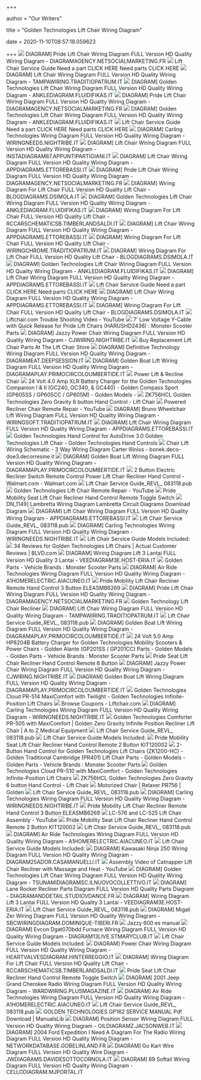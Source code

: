 +++
        
author = "Our Writers"
        
title = "Golden Technologies Lift Chair Wiring Diagram"
        
date = 2020-11-10T08:57:18.059623
        
+++
[ ![](https://wholefoodsonabudget.com/wp-content/uploads/2018/08/okin-lift-chair-wiring-diagram-golden-technologies-lift-chair-wiring-diagram-beautiful-funky-rh-bjzhjy-net-golden-power-lift-recliner-chair-golden-power-lift-recliner-chair-20i.jpg)](https://wholefoodsonabudget.com/wp-content/uploads/2018/08/okin-lift-chair-wiring-diagram-golden-technologies-lift-chair-wiring-diagram-beautiful-funky-rh-bjzhjy-net-golden-power-lift-recliner-chair-golden-power-lift-recliner-chair-20i.jpg) DIAGRAM] Pride Lift Chair Wiring Diagram FULL Version HD Quality Wiring  Diagram - DIAGRAMAGENCY.NETSOCIALMARKETING.FR
[ ![](x-raw-image:///63d55e3f2209d39410c19568feca0c2186ab72fe3101d806a51e8ebdfc28e8ec)](x-raw-image:///63d55e3f2209d39410c19568feca0c2186ab72fe3101d806a51e8ebdfc28e8ec) Lift Chair Service Guide Need a part CLICK HERE Need parts CLICK HERE
[ ![](https://wholefoodsonabudget.com/wp-content/uploads/2018/08/okin-lift-chair-wiring-diagram-lift-chair-wiring-diagram-bjzhjy-net-rh-bjzhjy-net-8m.jpg)](https://wholefoodsonabudget.com/wp-content/uploads/2018/08/okin-lift-chair-wiring-diagram-lift-chair-wiring-diagram-bjzhjy-net-rh-bjzhjy-net-8m.jpg) DIAGRAM] Lift Chair Wiring Diagram FULL Version HD Quality Wiring Diagram -  TAMPAWIRING.TRADITIOPATRUM.IT
[ ![](https://wholefoodsonabudget.com/wp-content/uploads/2018/08/okin-lift-chair-wiring-diagram-okin-lift-chair-wiring-diagram-golden-technologies-lift-chair-wiring-diagram-fresh-nice-diagram-a-14c.jpg)](https://wholefoodsonabudget.com/wp-content/uploads/2018/08/okin-lift-chair-wiring-diagram-okin-lift-chair-wiring-diagram-golden-technologies-lift-chair-wiring-diagram-fresh-nice-diagram-a-14c.jpg) DIAGRAM] Golden Technologies Lift Chair Wiring Diagram FULL Version HD  Quality Wiring Diagram - ANKLEDIAGRAM.FLUIDIFIKAS.IT
[ ![](https://wholefoodsonabudget.com/wp-content/uploads/2018/08/golden-technologies-lift-chair-wiring-diagram-golden-technologies-lift-chair-wiring-diagram-new-outstanding-braun-917-lift-wiring-diagram-picture-collection-3o.jpg)](https://wholefoodsonabudget.com/wp-content/uploads/2018/08/golden-technologies-lift-chair-wiring-diagram-golden-technologies-lift-chair-wiring-diagram-new-outstanding-braun-917-lift-wiring-diagram-picture-collection-3o.jpg) DIAGRAM] Pride Lift Chair Wiring Diagram FULL Version HD Quality Wiring  Diagram - DIAGRAMAGENCY.NETSOCIALMARKETING.FR
[ ![](https://wholefoodsonabudget.com/wp-content/uploads/2018/08/golden-technologies-lift-chair-wiring-diagram-golden-technologies-lift-chair-wiring-diagram-luxury-outstanding-braun-917-lift-wiring-diagram-picture-collection-15h.png)](https://wholefoodsonabudget.com/wp-content/uploads/2018/08/golden-technologies-lift-chair-wiring-diagram-golden-technologies-lift-chair-wiring-diagram-luxury-outstanding-braun-917-lift-wiring-diagram-picture-collection-15h.png) DIAGRAM] Golden Technologies Lift Chair Wiring Diagram FULL Version HD  Quality Wiring Diagram - ANKLEDIAGRAM.FLUIDIFIKAS.IT
[ ![](x-raw-image:///7664f4f796195eeae3da290f2f5bb72e5cd6a596d52c10d9dab3c023923b61c4)](x-raw-image:///7664f4f796195eeae3da290f2f5bb72e5cd6a596d52c10d9dab3c023923b61c4) Lift Chair Service Guide Need a part CLICK HERE Need parts CLICK HERE
[ ![](https://wholefoodsonabudget.com/wp-content/uploads/2018/08/golden-technologies-lift-chair-wiring-diagram-lambretta-ac-wiring-diagram-best-golden-technologies-lift-chair-wiring-diagram-8g.jpg)](https://wholefoodsonabudget.com/wp-content/uploads/2018/08/golden-technologies-lift-chair-wiring-diagram-lambretta-ac-wiring-diagram-best-golden-technologies-lift-chair-wiring-diagram-8g.jpg) DIAGRAM] Carling Technologies Wiring Diagram FULL Version HD Quality Wiring  Diagram - WIRINGNEEDS.NIGHTRIBE.IT
[ ![](http://www.shop.mobilemobilityservices.com/media/KIT120002%20Wiring%20Diagram.jpg)](http://www.shop.mobilemobilityservices.com/media/KIT120002%20Wiring%20Diagram.jpg) DIAGRAM] Lift Chair Wiring Diagram FULL Version HD Quality Wiring Diagram -  INSTADIAGRAM87.APPUNTIPARTIGIANI.IT
[ ![](https://wholefoodsonabudget.com/wp-content/uploads/2018/08/okin-lift-chair-wiring-diagram-okin-lift-chair-wiring-diagram-golden-technologies-lift-chair-wiring-diagram-luxury-pride-lift-chair-13h.jpg)](https://wholefoodsonabudget.com/wp-content/uploads/2018/08/okin-lift-chair-wiring-diagram-okin-lift-chair-wiring-diagram-golden-technologies-lift-chair-wiring-diagram-luxury-pride-lift-chair-13h.jpg) DIAGRAM] Lift Chair Wiring Diagram FULL Version HD Quality Wiring Diagram -  APPDIAGRAMS.ETTOREBASSI.IT
[ ![](https://wholefoodsonabudget.com/wp-content/uploads/2018/08/ricon-s-series-wheelchair-lift-wiring-diagram-ricon-wheelchair-lift-wiring-diagram-braun-lift-parts-diagram-elegant-automotive-lift-wiring-diagram-17p.jpg)](https://wholefoodsonabudget.com/wp-content/uploads/2018/08/ricon-s-series-wheelchair-lift-wiring-diagram-ricon-wheelchair-lift-wiring-diagram-braun-lift-parts-diagram-elegant-automotive-lift-wiring-diagram-17p.jpg) DIAGRAM] Pride Lift Chair Wiring Diagram FULL Version HD Quality Wiring  Diagram - DIAGRAMAGENCY.NETSOCIALMARKETING.FR
[ ![](http://www.untpikapps.com/wp-content/uploads/2018/08/tranquil-lift-chair-controller-wiring-diagram-example-electrical-pride-lift-chair-parts-diagram-1.jpg)](http://www.untpikapps.com/wp-content/uploads/2018/08/tranquil-lift-chair-controller-wiring-diagram-example-electrical-pride-lift-chair-parts-diagram-1.jpg) DIAGRAM] Wiring Diagram For Lift Chair FULL Version HD Quality Lift Chair -  BLOGDIAGRAMS.DSIMOLA.IT
[ ![](https://www.shop.mobilemobilityservices.com/images/2-button-hand-control-for-golden-technologies-lift-chairs-zk1200-hc-3(1).jpg)](https://www.shop.mobilemobilityservices.com/images/2-button-hand-control-for-golden-technologies-lift-chairs-zk1200-hc-3(1).jpg) DIAGRAM] Golden Technologies Lift Chair Wiring Diagram FULL Version HD  Quality Wiring Diagram - ANKLEDIAGRAM.FLUIDIFIKAS.IT
[ ![](https://www.usmedicalsupplies.com/cache/1543342696925/content/LCPartsDiagram.jpg)](https://www.usmedicalsupplies.com/cache/1543342696925/content/LCPartsDiagram.jpg) DIAGRAM] Wiring Diagram For Lift Chair FULL Version HD Quality Lift Chair -  RCCARSCHEMATICSB.TIMBERLANDSALDI.IT
[ ![](https://tse1.mm.bing.net/th?id=OIP._mhGxn0Jw8-65jsFJu5bWQHaIu&pid=Api&P=0&w=300&h=300)](https://tse1.mm.bing.net/th?id=OIP._mhGxn0Jw8-65jsFJu5bWQHaIu&pid=Api&P=0&w=300&h=300) DIAGRAM] Lift Chair Wiring Diagram FULL Version HD Quality Wiring Diagram -  APPDIAGRAMS.ETTOREBASSI.IT
[ ![](https://patentimages.storage.googleapis.com/US7090297B2/US07090297-20060815-D00000.png)](https://patentimages.storage.googleapis.com/US7090297B2/US07090297-20060815-D00000.png) DIAGRAM] Wiring Diagram For Lift Chair FULL Version HD Quality Lift Chair -  WIRINGCHROME.TRADITIOPATRUM.IT
[ ![](http://www.untpikapps.com/wp-content/uploads/2018/08/lazy-boy-rocker-recliner-parts-diagram-pride-lift-chair-parts-diagram.jpg)](http://www.untpikapps.com/wp-content/uploads/2018/08/lazy-boy-rocker-recliner-parts-diagram-pride-lift-chair-parts-diagram.jpg) DIAGRAM] Wiring Diagram For Lift Chair FULL Version HD Quality Lift Chair -  BLOGDIAGRAMS.DSIMOLA.IT
[ ![](https://patentimages.storage.googleapis.com/US8403409B2/US08403409-20130326-D00020.png)](https://patentimages.storage.googleapis.com/US8403409B2/US08403409-20130326-D00020.png) DIAGRAM] Golden Technologies Lift Chair Wiring Diagram FULL Version HD  Quality Wiring Diagram - ANKLEDIAGRAM.FLUIDIFIKAS.IT
[ ![](https://www.keamestudio.com/wp-content/uploads/2017/11/pride-lift-chair-switch-wiring-diagram-700x824.jpg)](https://www.keamestudio.com/wp-content/uploads/2017/11/pride-lift-chair-switch-wiring-diagram-700x824.jpg) DIAGRAM] Lift Chair Wiring Diagram FULL Version HD Quality Wiring Diagram -  APPDIAGRAMS.ETTOREBASSI.IT
[ ![](x-raw-image:///c160759a96463ae2baa1ea41a0223a3ad53417df836dca87b212bc0286df7fe3)](x-raw-image:///c160759a96463ae2baa1ea41a0223a3ad53417df836dca87b212bc0286df7fe3) Lift Chair Service Guide Need a part CLICK HERE Need parts CLICK HERE
[ ![](https://wholefoodsonabudget.com/wp-content/uploads/2018/08/crow-river-wheelchair-lift-wiring-diagram-diagram-motor-lift-chair-wiring-for-power-harness-and-stannah-stair-rh-bjzhjy-net-1996-gmc-truck-wiring-diagrams-rotary-lift-wiring-diagram-1b.jpg)](https://wholefoodsonabudget.com/wp-content/uploads/2018/08/crow-river-wheelchair-lift-wiring-diagram-diagram-motor-lift-chair-wiring-for-power-harness-and-stannah-stair-rh-bjzhjy-net-1996-gmc-truck-wiring-diagrams-rotary-lift-wiring-diagram-1b.jpg) DIAGRAM] Lift Chair Wiring Diagram FULL Version HD Quality Wiring Diagram -  APPDIAGRAMS.ETTOREBASSI.IT
[ ![](https://www.untpikapps.com/wp-content/uploads/2018/08/tranquil-lift-chair-controller-wiring-diagram-example-electrical-pride-lift-chair-parts-diagram.jpg)](https://www.untpikapps.com/wp-content/uploads/2018/08/tranquil-lift-chair-controller-wiring-diagram-example-electrical-pride-lift-chair-parts-diagram.jpg) DIAGRAM] Wiring Diagram For Lift Chair FULL Version HD Quality Lift Chair -  BLOGDIAGRAMS.DSIMOLA.IT
[ ![](https://i.ytimg.com/vi/3SHc5N9v0cM/maxresdefault.jpg)](https://i.ytimg.com/vi/3SHc5N9v0cM/maxresdefault.jpg) Liftchair.com Trouble Shooting Video - YouTube
[ ![](https://www.monsterscooterparts.com/media/catalog/product/cache/1/image/9df78eab33525d08d6e5fb8d27136e95/l/o/low-voltage-ycable-harushd2436-pride-lift-chairs_3.jpg)](https://www.monsterscooterparts.com/media/catalog/product/cache/1/image/9df78eab33525d08d6e5fb8d27136e95/l/o/low-voltage-ycable-harushd2436-pride-lift-chairs_3.jpg) 7' Low Voltage Y-Cable with Quick Release for Pride Lift Chairs  (HARUSHD2436) : Monster Scooter Parts
[ ![](https://tse4.mm.bing.net/th?id=OIP.G-N2oxpQg89dwgYaNHUVzAHaFL&pid=Api&P=0&w=300&h=300)](https://tse4.mm.bing.net/th?id=OIP.G-N2oxpQg89dwgYaNHUVzAHaFL&pid=Api&P=0&w=300&h=300) DIAGRAM] Jazzy Power Chair Wiring Diagram FULL Version HD Quality Wiring  Diagram - CJWIRING.NIGHTRIBE.IT
[ ![](https://www.lift-chair-store.com/cache/1463084481611/content/LCController2.jpg)](https://www.lift-chair-store.com/cache/1463084481611/content/LCController2.jpg) Buy Replacement Lift Chair Parts At The Lift Chair Store
[ ![](https://tse1.mm.bing.net/th?id=OIP.kXU1KQpc1wBHEYbcfTwGrAHaGR&pid=Api&P=0&w=300&h=300)](https://tse1.mm.bing.net/th?id=OIP.kXU1KQpc1wBHEYbcfTwGrAHaGR&pid=Api&P=0&w=300&h=300) DIAGRAM] Definitive Technology Wiring Diagram FULL Version HD Quality Wiring  Diagram - DIAGRAMEAT.DEEPSESSION.IT
[ ![](https://wholefoodsonabudget.com/wp-content/uploads/2018/08/boat-lift-motor-wiring-diagram-wiring-diagram-for-electric-trolling-motor-save-boat-lift-switch-wiring-diagram-pics-6m.jpg)](https://wholefoodsonabudget.com/wp-content/uploads/2018/08/boat-lift-motor-wiring-diagram-wiring-diagram-for-electric-trolling-motor-save-boat-lift-switch-wiring-diagram-pics-6m.jpg) DIAGRAM] Golden Boat Lift Wiring Diagram FULL Version HD Quality Wiring  Diagram - DIAGRAMAPLAY.PRIMOCIRCOLOUMBERTIDE.IT
[ ![](x-raw-image:///56de61b3cf34c93703837ae1e92a0c4cdf2adab69fc9d5fc040d1ca185b627f8)](x-raw-image:///56de61b3cf34c93703837ae1e92a0c4cdf2adab69fc9d5fc040d1ca185b627f8) Power Lift & Recline Chair
[ ![](https://www.monsterscooterparts.com/media/catalog/product/cache/1/image/9df78eab33525d08d6e5fb8d27136e95/3/a/3ah-24v-off-board-charger-golden-tech-companion_3.jpg)](https://www.monsterscooterparts.com/media/catalog/product/cache/1/image/9df78eab33525d08d6e5fb8d27136e95/3/a/3ah-24v-off-board-charger-golden-tech-companion_3.jpg) 24 Volt 4.0 Amp XLR Battery Charger for the Golden Technologies Companion I  & II (GC240, GC340, & GC440) - Golden Compass Sport (GP605SS / GP605CC /  GP605M) - Golden Models -
[ ![](https://www.liftchair.com/catalog/522_infinitepos_showingpins_1457_detail.jpg)](https://www.liftchair.com/catalog/522_infinitepos_showingpins_1457_detail.jpg) ZK756HCL Golden Technologies Zero Gravity 6 button Hand Control - Lift Chair
[ ![](https://i.ytimg.com/vi/46_g8rnjjm4/maxresdefault.jpg)](https://i.ytimg.com/vi/46_g8rnjjm4/maxresdefault.jpg) Powered Recliner Chair Remote Repair - YouTube
[ ![](https://wholefoodsonabudget.com/wp-content/uploads/2018/08/crow-river-wheelchair-lift-wiring-diagram-bruno-wheelchair-lift-wiring-diagram-new-ricon-lift-wiring-diagram-stannah-stair-b2network-2f.png)](https://wholefoodsonabudget.com/wp-content/uploads/2018/08/crow-river-wheelchair-lift-wiring-diagram-bruno-wheelchair-lift-wiring-diagram-new-ricon-lift-wiring-diagram-stannah-stair-b2network-2f.png) DIAGRAM] Bruno Wheelchair Lift Wiring Diagram FULL Version HD Quality Wiring  Diagram - WIRINGSOFT.TRADITIOPATRUM.IT
[ ![](https://wholefoodsonabudget.com/wp-content/uploads/2018/08/okin-lift-chair-wiring-diagram-okin-lift-chair-wiring-diagram-pride-lift-chair-replacement-parts-pride-jazzy-power-chair-wiring-17g.jpg)](https://wholefoodsonabudget.com/wp-content/uploads/2018/08/okin-lift-chair-wiring-diagram-okin-lift-chair-wiring-diagram-pride-lift-chair-replacement-parts-pride-jazzy-power-chair-wiring-17g.jpg) DIAGRAM] Lift Chair Wiring Diagram FULL Version HD Quality Wiring Diagram -  APPDIAGRAMS.ETTOREBASSI.IT
[ ![](https://www.spinlife.com/images/product/51431.png)](https://www.spinlife.com/images/product/51431.png) Golden Technologies Hand Control for AutoDrive 3.0 Golden Technologies Lift  Chair - Golden Technologies Hand Controls
[ ![](https://f4n3m9b2.stackpathcdn.com/media/catalog/product/cache/1/image/500x500/85e4522595efc69f496374d01ef2bf13/L/F/LFTCH_MOT_FBS.jpg)](https://f4n3m9b2.stackpathcdn.com/media/catalog/product/cache/1/image/500x500/85e4522595efc69f496374d01ef2bf13/L/F/LFTCH_MOT_FBS.jpg) Chair Lift Wiring Schematic - 3 Way Wiring Diagram Carter Illinios -  bonek.deco-doe3.decorresine.it
[ ![](https://wholefoodsonabudget.com/wp-content/uploads/2018/08/boat-lift-motor-wiring-diagram-boat-lift-motor-wiring-diagram-awesome-nice-emerson-motor-technologies-wiring-diagrams-s-electrical-8d.jpg)](https://wholefoodsonabudget.com/wp-content/uploads/2018/08/boat-lift-motor-wiring-diagram-boat-lift-motor-wiring-diagram-awesome-nice-emerson-motor-technologies-wiring-diagrams-s-electrical-8d.jpg) DIAGRAM] Golden Boat Lift Wiring Diagram FULL Version HD Quality Wiring  Diagram - DIAGRAMAPLAY.PRIMOCIRCOLOUMBERTIDE.IT
[ ![](https://i5.walmartimages.com/asr/6570c6cc-16f6-4456-aa75-d43f2b1c7e3c_1.be378c6cef6ef106d4cd007e9f87de18.jpeg?odnWidth=612&odnHeight=612&odnBg=ffffff)](https://i5.walmartimages.com/asr/6570c6cc-16f6-4456-aa75-d43f2b1c7e3c_1.be378c6cef6ef106d4cd007e9f87de18.jpeg?odnWidth=612&odnHeight=612&odnBg=ffffff) 2 Button Electric Recliner Switch Remote Control Power Lift Chair Recliner  Hand Control - Walmart.com - Walmart.com
[ ![](x-raw-image:///2aae4f127a1a8be5ca7eb3221a2fc0f6eff33d51f01a14d7942c80fa2ead7a21)](x-raw-image:///2aae4f127a1a8be5ca7eb3221a2fc0f6eff33d51f01a14d7942c80fa2ead7a21) Lift Chair Service Guide_REVL_ 083118.pub
[ ![](https://i.ytimg.com/vi/kEwckc0CRig/maxresdefault.jpg)](https://i.ytimg.com/vi/kEwckc0CRig/maxresdefault.jpg) Golden Technologies Lift Chair Remote Repair - YouTube
[ ![](http://www.shop.mobilemobilityservices.com/media/Pride%20Mobility%20Seat%20Lift%20Chair%20Recliner%20Serial%20Number%20Location.jpg)](http://www.shop.mobilemobilityservices.com/media/Pride%20Mobility%20Seat%20Lift%20Chair%20Recliner%20Serial%20Number%20Location.jpg) Pride Mobility Seat Lift Chair Recliner Hand Control Remote Toggle Switch
[ ![](https://static-cdn.imageservice.cloud/13651689/golden-technologies-lift-chair-wiring-diagram-sample.jpg)](https://static-cdn.imageservice.cloud/13651689/golden-technologies-lift-chair-wiring-diagram-sample.jpg) DN_1149] Lambretta Wiring Diagram Lambretta Circuit Diagrams Download  Diagram
[ ![](http://wiringall.com/image/bruno-wheelchair-lift-model-asl-325-wiring-diagram-3.png)](http://wiringall.com/image/bruno-wheelchair-lift-model-asl-325-wiring-diagram-3.png) DIAGRAM] Lift Chair Wiring Diagram FULL Version HD Quality Wiring Diagram -  APPDIAGRAMS.ETTOREBASSI.IT
[ ![](x-raw-image:///459f97e2e63e0b29a336895f4b4f8ee02d8b39192c9822ad5728c2b637ba8c91)](x-raw-image:///459f97e2e63e0b29a336895f4b4f8ee02d8b39192c9822ad5728c2b637ba8c91) Lift Chair Service Guide_REVL_ 083118.pub
[ ![](https://tse4.mm.bing.net/th?id=OIP._xPzeHgxS5-wc5msk_9KSAHaIr&pid=Api&P=0&w=300&h=300)](https://tse4.mm.bing.net/th?id=OIP._xPzeHgxS5-wc5msk_9KSAHaIr&pid=Api&P=0&w=300&h=300) DIAGRAM] Carling Technologies Wiring Diagram FULL Version HD Quality Wiring  Diagram - WIRINGNEEDS.NIGHTRIBE.IT
[ ![](x-raw-image:///7cf445f1345ff7d6c65dd34bc142e968ef1e02b9917d3ceba4f0684f038bd2bb)](x-raw-image:///7cf445f1345ff7d6c65dd34bc142e968ef1e02b9917d3ceba4f0684f038bd2bb) Lift Chair Service Guide Models Included:
[ ![](http://www.blvd.com/uploads/mobility-logo-1414172989.jpg)](http://www.blvd.com/uploads/mobility-logo-1414172989.jpg) 34 Reviews for Golden Technologies Lift Chairs | Actual Customer Reviews |  BLVD.com
[ ![](https://tse3.mm.bing.net/th?id=OIP.hWQCK4qVEBCuyN6J07QtKgHaJl&pid=Api&P=0&w=300&h=300)](https://tse3.mm.bing.net/th?id=OIP.hWQCK4qVEBCuyN6J07QtKgHaJl&pid=Api&P=0&w=300&h=300) DIAGRAM] Wiring Diagram Lift 3 Lantai FULL Version HD Quality 3 Lantai -  VEEDIAGRAM3E.HOST-ERIA.IT
[ ![](https://www.monsterscooterparts.com/media/catalog/category/PR502.jpg)](https://www.monsterscooterparts.com/media/catalog/category/PR502.jpg) Golden Parts - Vehicle Brands : Monster Scooter Parts
[ ![](https://air-zenith.com/wp-content/uploads/2019/08/Ridetech.jpg)](https://air-zenith.com/wp-content/uploads/2019/08/Ridetech.jpg) DIAGRAM] Air Ride Technologies Wiring Diagram FULL Version HD Quality Wiring  Diagram - A1HOMERELECTRIC.AIACUNEO.IT
[ ![](https://www.shop.mobilemobilityservices.com/images/KIT120002%20Update%20Wiring(1).jpg)](https://www.shop.mobilemobilityservices.com/images/KIT120002%20Update%20Wiring(1).jpg) Pride Mobility Lift Chair Recliner Remote Hand Control 3 Button ELEASMB6269
[ ![](http://diagramagency.netsocialmarketing.fr/pride-lift-chair.jpg)](http://diagramagency.netsocialmarketing.fr/pride-lift-chair.jpg) DIAGRAM] Pride Lift Chair Wiring Diagram FULL Version HD Quality Wiring  Diagram - DIAGRAMAGENCY.NETSOCIALMARKETING.FR
[ ![](https://www.makelifeaccessible.com/wp-content/flagallery/comforter-series-lift-chair/liftchair.jpg)](https://www.makelifeaccessible.com/wp-content/flagallery/comforter-series-lift-chair/liftchair.jpg) Golden Technology Lift Chair Recliner
[ ![](http://patentimages.storage.googleapis.com/US8210295B2/US08210295-20120703-D00004.png)](http://patentimages.storage.googleapis.com/US8210295B2/US08210295-20120703-D00004.png) DIAGRAM] Lift Chair Wiring Diagram FULL Version HD Quality Wiring Diagram -  TAMPAWIRING.TRADITIOPATRUM.IT
[ ![](x-raw-image:///20f8276763f01450510660d6d1520a985c15e1337fc6fe898cd9fb3be67fe0be)](x-raw-image:///20f8276763f01450510660d6d1520a985c15e1337fc6fe898cd9fb3be67fe0be) Lift Chair Service Guide_REVL_ 083118.pub
[ ![](https://wholefoodsonabudget.com/wp-content/uploads/2018/08/bremas-boat-lift-switch-wiring-diagram-bremas-boat-lift-switch-wiring-diagram-boat-lift-switch-wiring-diagram-britishpanto-19-7-12c.jpg)](https://wholefoodsonabudget.com/wp-content/uploads/2018/08/bremas-boat-lift-switch-wiring-diagram-bremas-boat-lift-switch-wiring-diagram-boat-lift-switch-wiring-diagram-britishpanto-19-7-12c.jpg) DIAGRAM] Golden Boat Lift Wiring Diagram FULL Version HD Quality Wiring  Diagram - DIAGRAMAPLAY.PRIMOCIRCOLOUMBERTIDE.IT
[ ![](https://www.monsterscooterparts.com/media/catalog/product/g/o/golden-technologies-5-amp-battery-charger_3.jpg)](https://www.monsterscooterparts.com/media/catalog/product/g/o/golden-technologies-5-amp-battery-charger_3.jpg) 24 Volt 5.0 Amp HP8204B Battery Charger for Golden Technologies Mobility  Scooters & Power Chairs - Golden Alante (GP201SS / GP201CC) Parts - Golden  Models - Golden Parts - Vehicle Brands : Monster Scooter Parts
[ ![](http://www.shop.mobilemobilityservices.com/media/ELEASMB7120009%20and%20ELE144505%20Pride%20Remote.jpg)](http://www.shop.mobilemobilityservices.com/media/ELEASMB7120009%20and%20ELE144505%20Pride%20Remote.jpg) Pride Seat Lift Chair Recliner Hand Control Remote 6 Button
[ ![](https://i0.wp.com/bookingritzcarlton.info/wp-content/uploads/2019/03/picture-of-pride-legend-scooter-wiring-diagram-jazzy-pride-wiring-diagram-wiring-diagram-electric-scooter-controller-wiring-diagram-jazzy-scooter-wiring-diagram-free-picture-schematic.jpg)](https://i0.wp.com/bookingritzcarlton.info/wp-content/uploads/2019/03/picture-of-pride-legend-scooter-wiring-diagram-jazzy-pride-wiring-diagram-wiring-diagram-electric-scooter-controller-wiring-diagram-jazzy-scooter-wiring-diagram-free-picture-schematic.jpg) DIAGRAM] Jazzy Power Chair Wiring Diagram FULL Version HD Quality Wiring  Diagram - CJWIRING.NIGHTRIBE.IT
[ ![](https://www.diychatroom.com/attachments/f18/58846d1392150575t-please-help-wiring-240v-motor-forward-reverse-boat-lift-diagram-1.jpg)](https://www.diychatroom.com/attachments/f18/58846d1392150575t-please-help-wiring-240v-motor-forward-reverse-boat-lift-diagram-1.jpg) DIAGRAM] Golden Boat Lift Wiring Diagram FULL Version HD Quality Wiring  Diagram - DIAGRAMAPLAY.PRIMOCIRCOLOUMBERTIDE.IT
[ ![](https://www.spinlife.com/images/product/50874.png)](https://www.spinlife.com/images/product/50874.png) Golden Technologies Cloud PR-514 MaxiComfort with Twilight - Golden  Technologies Infinite-Position Lift Chairs
[ ![](https://www.liftchair.com/catalog/lift-chair-parts_1662_normal.jpg)](https://www.liftchair.com/catalog/lift-chair-parts_1662_normal.jpg) Browse Coupons - Liftchair.com
[ ![](https://wholefoodsonabudget.com/wp-content/uploads/2018/08/carling-technologies-rocker-switch-wiring-diagram-carling-technologies-rocker-switch-wiring-diagram-perfect-carling-technologies-rocker-switch-wiring-diagram-lovely-unusual-how-3j.jpg)](https://wholefoodsonabudget.com/wp-content/uploads/2018/08/carling-technologies-rocker-switch-wiring-diagram-carling-technologies-rocker-switch-wiring-diagram-perfect-carling-technologies-rocker-switch-wiring-diagram-lovely-unusual-how-3j.jpg) DIAGRAM] Carling Technologies Wiring Diagram FULL Version HD Quality Wiring  Diagram - WIRINGNEEDS.NIGHTRIBE.IT
[ ![](https://atozwheelchairs.com/pub/media/catalog/product/cache/image/450x450/a3b716ea5f8a2de1709c9ded25c109fe/g/o/golden-comforter-pr-505-maxicomfort.jpg)](https://atozwheelchairs.com/pub/media/catalog/product/cache/image/450x450/a3b716ea5f8a2de1709c9ded25c109fe/g/o/golden-comforter-pr-505-maxicomfort.jpg) Golden Technologies Comforter PR-505 with MaxiComfort | Golden Zero Gravity  Infinite Position Recliner Lift Chair | A to Z Medical Equipment
[ ![](x-raw-image:///8a644c131ba24809acc09703890dc7e26f0927d061dac6e05b898c7797a95979)](x-raw-image:///8a644c131ba24809acc09703890dc7e26f0927d061dac6e05b898c7797a95979) Lift Chair Service Guide_REVL_ 083118.pub
[ ![](x-raw-image:///ef18b758cd29d82d08efdb7197611b30fd7b69f4f3da8a0f85520879ad3e1202)](x-raw-image:///ef18b758cd29d82d08efdb7197611b30fd7b69f4f3da8a0f85520879ad3e1202) Lift Chair Service Guide Models Included:
[ ![](https://www.shop.mobilemobilityservices.com/images/Pride%20Mobility%20Seat%20Lift%20Chair%20Recliner%20Remote%202%20Button%20KIT120002.jpg)](https://www.shop.mobilemobilityservices.com/images/Pride%20Mobility%20Seat%20Lift%20Chair%20Recliner%20Remote%202%20Button%20KIT120002.jpg) Pride Mobility Seat Lift Chair Recliner Hand Control Remote 2 Button  KIT120002
[ ![](https://www.monsterscooterparts.com/media/catalog/product/cache/1/image/9df78eab33525d08d6e5fb8d27136e95/2/-/2-button-hand-control-zk1200hc-goldentech-lift-chairs_2.jpg)](https://www.monsterscooterparts.com/media/catalog/product/cache/1/image/9df78eab33525d08d6e5fb8d27136e95/2/-/2-button-hand-control-zk1200hc-goldentech-lift-chairs_2.jpg) 2-Button Hand Control for Golden Technologies Lift Chairs (ZK1200-HC) -  Golden Traditional Cambridge (PR401) Lift Chair Parts - Golden Models -  Golden Parts - Vehicle Brands : Monster Scooter Parts
[ ![](https://www.spinlife.com/images/product/49553.png)](https://www.spinlife.com/images/product/49553.png) Golden Technologies Cloud PR-510 with MaxiComfort - Golden Technologies  Infinite-Position Lift Chairs
[ ![](https://www.liftchair.com/catalog/p522_infiniteposition_6_button_1966_detail.jpg)](https://www.liftchair.com/catalog/p522_infiniteposition_6_button_1966_detail.jpg) ZK756HCL Golden Technologies Zero Gravity 6 button Hand Control - Lift Chair
[ ![](https://www.goldentech.com/wp-content/uploads/2016/09/relaxerfeat-768x576.jpg)](https://www.goldentech.com/wp-content/uploads/2016/09/relaxerfeat-768x576.jpg) Motorized Chair | Relaxer PR756 | Golden
[ ![](x-raw-image:///b96eebe6f6a79589bd43e92302c852797bb736a9833c33e8e73fed3f7a6c7c4e)](x-raw-image:///b96eebe6f6a79589bd43e92302c852797bb736a9833c33e8e73fed3f7a6c7c4e) Lift Chair Service Guide_REVL_ 083118.pub
[ ![](https://diagramweb.net/img/asi-technologies-wiring-diagram-11929-e1.png)](https://diagramweb.net/img/asi-technologies-wiring-diagram-11929-e1.png) DIAGRAM] Carling Technologies Wiring Diagram FULL Version HD Quality Wiring  Diagram - WIRINGNEEDS.NIGHTRIBE.IT
[ ![](https://www.shop.mobilemobilityservices.com/images/14878882204671166750185.jpeg)](https://www.shop.mobilemobilityservices.com/images/14878882204671166750185.jpeg) Pride Mobility Lift Chair Recliner Remote Hand Control 3 Button ELEASMB6269
[ ![](https://i.ytimg.com/vi/KBN6c-FCIi4/maxresdefault.jpg)](https://i.ytimg.com/vi/KBN6c-FCIi4/maxresdefault.jpg) LC-576 and LC-525 Lift Chair Assembly - YouTube
[ ![](https://www.shop.mobilemobilityservices.com/media/deluxe-heat-massage-accessory-hand-control-for-golden-technologies-lift-chairs-hv3001-1(1).jpg)](https://www.shop.mobilemobilityservices.com/media/deluxe-heat-massage-accessory-hand-control-for-golden-technologies-lift-chairs-hv3001-1(1).jpg) Pride Mobility Seat Lift Chair Recliner Hand Control Remote 2 Button  KIT120002
[ ![](x-raw-image:///f21bef5c105e57b1a718e7297f7b50849b94911af1d29acd0bc2b61d86aeafb6)](x-raw-image:///f21bef5c105e57b1a718e7297f7b50849b94911af1d29acd0bc2b61d86aeafb6) Lift Chair Service Guide_REVL_ 083118.pub
[ ![](https://st.hotrod.com/uploads/sites/21/2009/06/0906clt_19_z-air_ride_technology-plumbing_and_wiring_diagram.jpg)](https://st.hotrod.com/uploads/sites/21/2009/06/0906clt_19_z-air_ride_technology-plumbing_and_wiring_diagram.jpg) DIAGRAM] Air Ride Technologies Wiring Diagram FULL Version HD Quality Wiring  Diagram - A1HOMERELECTRIC.AIACUNEO.IT
[ ![](x-raw-image:///09e079bfed72396d6c7617f758f3cd9a39699ba4d07612917c7f41ed9adc7e18)](x-raw-image:///09e079bfed72396d6c7617f758f3cd9a39699ba4d07612917c7f41ed9adc7e18) Lift Chair Service Guide Models Included:
[ ![](https://faq.ninja250.org/images/7/71/Ignition250_corr.jpg)](https://faq.ninja250.org/images/7/71/Ignition250_corr.jpg) DIAGRAM] Kawasaki Ninja 250 Wiring Diagram FULL Version HD Quality Wiring  Diagram - DIAGRAM25ADOR.CASAMANUELLI.IT
[ ![](https://i.ytimg.com/vi/ULq1L-JA7qY/hqdefault.jpg)](https://i.ytimg.com/vi/ULq1L-JA7qY/hqdefault.jpg) Assembly Video of Catnapper Lift Chair Recliner with Massage and Heat -  YouTube
[ ![](https://patentimages.storage.googleapis.com/US8403409B2/US08403409-20130326-D00002.png)](https://patentimages.storage.googleapis.com/US8403409B2/US08403409-20130326-D00002.png) DIAGRAM] Golden Technologies Lift Chair Wiring Diagram FULL Version HD  Quality Wiring Diagram - TSUNAMIDIAGRAMSC.ILNUOVOCOLLETTIVO.IT
[ ![](https://i0.wp.com/fernandorees.com/wp-content/uploads/2018/09/lazy-boy-lift-chair-parts-lovely-lazy-boy-recliner-parts-diagram-beautiful-golden-technologies-lift-of-lazy-boy-lift-chair-parts.jpg)](https://i0.wp.com/fernandorees.com/wp-content/uploads/2018/09/lazy-boy-lift-chair-parts-lovely-lazy-boy-recliner-parts-diagram-beautiful-golden-technologies-lift-of-lazy-boy-lift-chair-parts.jpg) DIAGRAM] Lane Rocker Recliner Parts Diagram FULL Version HD Quality Parts  Diagram - DIAGRAMANDDETAIL.STUDIOVDANCE.FR
[ ![](https://image.slidesharecdn.com/lift3lantaiplc-180731171057/95/lift-3-lantai-plc-55-638.jpg?cb=1533057167)](https://image.slidesharecdn.com/lift3lantaiplc-180731171057/95/lift-3-lantai-plc-55-638.jpg?cb=1533057167) DIAGRAM] Wiring Diagram Lift 3 Lantai FULL Version HD Quality 3 Lantai -  VEEDIAGRAM3E.HOST-ERIA.IT
[ ![](x-raw-image:///f4846f9fb1a9601493727364b980bb308fadb6d88a1e7d6d52edb795f67e9914)](x-raw-image:///f4846f9fb1a9601493727364b980bb308fadb6d88a1e7d6d52edb795f67e9914) Lift Chair Service Guide_REVL_ 083118.pub
[ ![](http://schematron.org/image/toro-zero-turn-mower-solenoid-wiring-diagram-6.gif)](http://schematron.org/image/toro-zero-turn-mower-solenoid-wiring-diagram-6.gif) DIAGRAM] Migali Zer Wiring Diagram FULL Version HD Quality Wiring Diagram -  SBCWIRINGDIAGRAM.DOMINIQUE-TIBERI.FR
[ ![](https://cdn.southwestmedical.com/parts/pride-mobility/600XL_ELE_GLVR2.gif?w=1000&wm=1)](https://cdn.southwestmedical.com/parts/pride-mobility/600XL_ELE_GLVR2.gif?w=1000&wm=1) Jazzy 600 es manual
[ ![](https://cdn.shopify.com/s/files/1/1071/8320/files/DGAXxxxBDCDiagram_7f7c6785-3508-4430-8f77-3602f5472858.jpg?2923331176716223286)](https://cdn.shopify.com/s/files/1/1071/8320/files/DGAXxxxBDCDiagram_7f7c6785-3508-4430-8f77-3602f5472858.jpg?2923331176716223286) DIAGRAM] Evcon Dgat070bdd Furnace Wiring Diagram FULL Version HD Quality Wiring  Diagram - DIAGRAM13LIVE.STMARYCLUB.IT
[ ![](x-raw-image:///3fbc3cf69fa8fe5daf218cc2d60f34a9283913b38a7f7c939b0d193c6816cb54)](x-raw-image:///3fbc3cf69fa8fe5daf218cc2d60f34a9283913b38a7f7c939b0d193c6816cb54) Lift Chair Service Guide Models Included:
[ ![](http://heartvalvesdiagram.hinterreggio.it/power-chair.jpg)](http://heartvalvesdiagram.hinterreggio.it/power-chair.jpg) DIAGRAM] Power Chair Wiring Diagram FULL Version HD Quality Wiring Diagram  - HEARTVALVESDIAGRAM.HINTERREGGIO.IT
[ ![](https://iammrfoster.com/img/630356.jpg)](https://iammrfoster.com/img/630356.jpg) DIAGRAM] Wiring Diagram For Lift Chair FULL Version HD Quality Lift Chair -  RCCARSCHEMATICSB.TIMBERLANDSALDI.IT
[ ![](https://www.shop.mobilemobilityservices.com/images/hand-control-with-quick-release-for-infinite-position-mega-motion-lc100-lift-chair-eleasmb5362-4(1).jpg)](https://www.shop.mobilemobilityservices.com/images/hand-control-with-quick-release-for-infinite-position-mega-motion-lc100-lift-chair-eleasmb5362-4(1).jpg) Pride Seat Lift Chair Recliner Hand Control Remote Toggle Switch
[ ![](http://3.bp.blogspot.com/-EeuuDhooQA8/TdOGZs85nDI/AAAAAAAAAJw/_vBOxGM1vj4/s1600/instrument+cluster+Circuit.jpg)](http://3.bp.blogspot.com/-EeuuDhooQA8/TdOGZs85nDI/AAAAAAAAAJw/_vBOxGM1vj4/s1600/instrument+cluster+Circuit.jpg) DIAGRAM] 2001 Jeep Grand Cherokee Radio Wiring Diagram FULL Version HD  Quality Wiring Diagram - WARDWIRING.PLUSMAGAZINE.IT
[ ![](https://www.limebug.com/ebay/TechCentre/suspensionworkshop/Airridediagram.jpg)](https://www.limebug.com/ebay/TechCentre/suspensionworkshop/Airridediagram.jpg) DIAGRAM] Air Ride Technologies Wiring Diagram FULL Version HD Quality Wiring  Diagram - A1HOMERELECTRIC.AIACUNEO.IT
[ ![](x-raw-image:///eb5cfaa2e4c5712fc198730075e3bbd3c2913610714530621753f4e61e37a0b8)](x-raw-image:///eb5cfaa2e4c5712fc198730075e3bbd3c2913610714530621753f4e61e37a0b8) Lift Chair Service Guide_REVL_ 083118.pub
[ ![](https://data2.manualslib.com/product_thumbs/en/26/126/12546/1254515_gp162_product.jpg)](https://data2.manualslib.com/product_thumbs/en/26/126/12546/1254515_gp162_product.jpg) GOLDEN TECHNOLOGIES GP162 SERVICE MANUAL Pdf Download | ManualsLib
[ ![](https://f01.justanswer.com/KALAMYKID/a55581f8-e3c8-4e4d-a456-bd2c992f9764_speed_sensor_wire_diagram.jpg)](https://f01.justanswer.com/KALAMYKID/a55581f8-e3c8-4e4d-a456-bd2c992f9764_speed_sensor_wire_diagram.jpg) DIAGRAM] Position Sensor Wiring Diagram FULL Version HD Quality Wiring  Diagram - OILDIAGRAMZ.JACSONWEB.IT
[ ![](https://ww2.justanswer.com/uploads/s420/2010-02-09_034902_04_Expedition_audio_wiring_diagram2.jpg)](https://ww2.justanswer.com/uploads/s420/2010-02-09_034902_04_Expedition_audio_wiring_diagram2.jpg) DIAGRAM] 2004 Ford Expedition I Need A Diagram For The Radio Wiring Diagram  FULL Version HD Quality Wiring Diagram - NETWORKDATABASE.GOBELINLAND.FR
[ ![](https://wiringall.com/image/helix-150cc-go-kart-wiring-diagram-6.gif)](https://wiringall.com/image/helix-150cc-go-kart-wiring-diagram-6.gif) DIAGRAM] Go Kart Wire Diagram FULL Version HD Quality Wire Diagram -  JWDIAGRAMS.DAVIDESOTTOCORNOLA.IT
[ ![](http://www.justanswer.com/uploads/HarleyTech/2008-03-13_194336_New_Softail_Wires.jpg)](http://www.justanswer.com/uploads/HarleyTech/2008-03-13_194336_New_Softail_Wires.jpg) DIAGRAM] 89 Softail Wiring Diagram FULL Version HD Quality Wiring Diagram -  CELLODIAGRAM.MJPORTAL.IT
